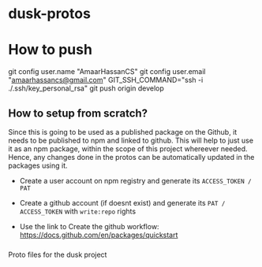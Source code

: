 # dusk-protos

# How to push

git config user.name "AmaarHassanCS"
git config user.email "amaarhassancs@gmail.com"
GIT_SSH_COMMAND="ssh -i ./.ssh/key_personal_rsa" git push origin develop

## How to setup from scratch?

Since this is going to be used as a published package on the Github, it needs to be published to npm and linked to github.
This will help to just use it as an npm package, within the scope of this project whereever needed. Hence, any changes done in the protos can be automatically updated in the packages using it.

- Create a user account on npm registry and generate its `ACCESS_TOKEN / PAT`
- Create a github account (if doesnt exist) and generate its `PAT / ACCESS_TOKEN` with `write:repo` rights

- Use the link to Create the github workflow: https://docs.github.com/en/packages/quickstart

###

Proto files for the dusk project
